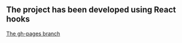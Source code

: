## The project has been developed using React hooks

[The gh-pages branch](https://katef28.github.io/test-cassa/)
